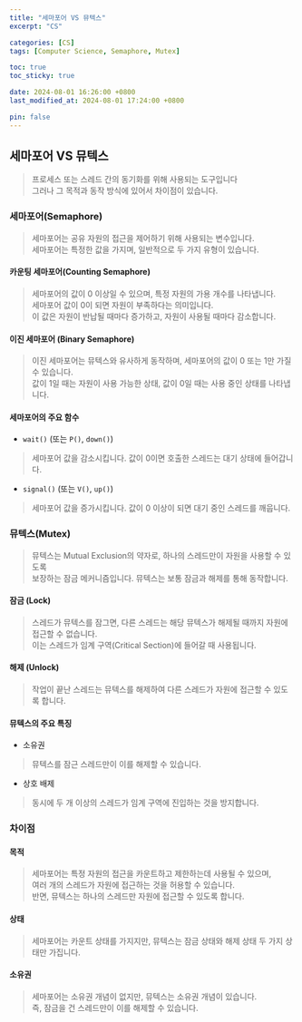 ```yaml
---
title: "세마포어 VS 뮤텍스"
excerpt: "CS"

categories: [CS]
tags: [Computer Science, Semaphore, Mutex]

toc: true
toc_sticky: true

date: 2024-08-01 16:26:00 +0800
last_modified_at: 2024-08-01 17:24:00 +0800

pin: false
---
```


## 세마포어 VS 뮤텍스
> 프로세스 또는 스레드 간의 동기화를 위해 사용되는 도구입니다 <br>그러나 그 목적과 동작 방식에 있어서 차이점이 있습니다.

### 세마포어(Semaphore)
> 세마포어는 공유 자원의 접근을 제어하기 위해 사용되는 변수입니다. <br>세마포어는 특정한 값을 가지며, 일반적으로 두 가지 유형이 있습니다.

#### 카운팅 세마포어(Counting Semaphore)
> 세마포어의 값이 0 이상일 수 있으며, 특정 자원의 가용 개수를 나타냅니다.<br>
> 세마포어 값이 0이 되면 자원이 부족하다는 의미입니다.<br>
> 이 값은 자원이 반납될 때마다 증가하고, 자원이 사용될 때마다 감소합니다.

#### 이진 세마포어 (Binary Semaphore)
> 이진 세마포어는 뮤텍스와 유사하게 동작하며, 세마포어의 값이 0 또는 1만 가질 수 있습니다.<br>
> 값이 1일 때는 자원이 사용 가능한 상태, 값이 0일 때는 사용 중인 상태를 나타냅니다.

#### 세마포어의 주요 함수
- `wait()` (또는 `P()`, `down()`)
> 세마포어 값을 감소시킵니다. 값이 0이면 호출한 스레드는 대기 상태에 들어갑니다.
  
- `signal()` (또는 `V()`, `up()`)
> 세마포어 값을 증가시킵니다. 값이 0 이상이 되면 대기 중인 스레드를 깨웁니다.

### 뮤텍스(Mutex)
> 뮤텍스는 Mutual Exclusion의 약자로, 하나의 스레드만이 자원을 사용할 수 있도록 <br>보장하는 잠금 메커니즘입니다. 뮤텍스는 보통 잠금과 해제를 통해 동작합니다.

#### 잠금 (Lock)
> 스레드가 뮤텍스를 잠그면, 다른 스레드는 해당 뮤텍스가 해제될 때까지 자원에 접근할 수 없습니다. <br>이는 스레드가 임계 구역(Critical Section)에 들어갈 때 사용됩니다.

#### 해제 (Unlock)
> 작업이 끝난 스레드는 뮤텍스를 해제하여 다른 스레드가 자원에 접근할 수 있도록 합니다.

#### 뮤텍스의 주요 특징
- 소유권
> 뮤텍스를 잠근 스레드만이 이를 해제할 수 있습니다.

- 상호 배제
> 동시에 두 개 이상의 스레드가 임계 구역에 진입하는 것을 방지합니다.

### 차이점

#### 목적
> 세마포어는 특정 자원의 접근을 카운트하고 제한하는데 사용될 수 있으며, <br>여러 개의 스레드가 자원에 접근하는 것을 허용할 수 있습니다. <br>반면, 뮤텍스는 하나의 스레드만 자원에 접근할 수 있도록 합니다.

#### 상태
> 세마포어는 카운트 상태를 가지지만, 뮤텍스는 잠금 상태와 해제 상태 두 가지 상태만 가집니다.

#### 소유권
> 세마포어는 소유권 개념이 없지만, 뮤텍스는 소유권 개념이 있습니다. <br>즉, 잠금을 건 스레드만이 이를 해제할 수 있습니다.